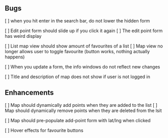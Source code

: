 ## Bugs

[ ] when you hit enter in the search bar, do not lower the hidden form

[ ] Edit point form should slide up if you click it again
[ ] The edit point form has weird display

[ ] List map view should show amount of favourites of a list
[ ] Map view no longer allows user to toggle favourite (button works, nothing actually happens)

[ ] When you update a form, the info windows do not reflect new changes

[ ] Title and description of map does not show if user is not logged in

## Enhancements

[ ] Map should dynamically add points when they are added to the list
[ ] Map should dynamically remove points when they are deleted from the lsit

[ ] Map should pre-populate add-point form with lat/lng when clicked

[ ] Hover effects for favourite buttons

